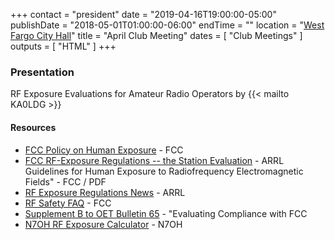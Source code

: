 +++
contact = "president"
date = "2019-04-16T19:00:00-05:00"
publishDate = "2018-05-01T01:00:00-06:00"
endTime = ""
location = "[West Fargo City Hall](/places/west-fargo-city-hall/)"
title = "April Club Meeting"
dates = [ "Club Meetings" ]
outputs = [ "HTML" ]
+++

### Presentation

RF Exposure Evaluations for Amateur Radio Operators by {{< mailto KA0LDG >}} 

#### Resources

* [FCC Policy on Human Exposure](https://www.fcc.gov/general/fcc-policy-human-exposure) - FCC
* [FCC RF-Exposure Regulations -- the Station Evaluation](http://www.arrl.org/fcc-rf-exposure-regulations-the-station-evaluation) - ARRL
Guidelines for Human Exposure to Radiofrequency Electromagnetic Fields" - FCC / PDF
* [RF Exposure Regulations News](http://www.arrl.org/rf-exposure-regulations-news) - ARRL
* [RF Safety FAQ](https://www.fcc.gov/engineering-technology/electromagnetic-compatibility-division/radio-frequency-safety/faq/rf-safety) - FCC
* [Supplement B to OET Bulletin 65](https://transition.fcc.gov/bureaus/oet/info/documents/bulletins/oet65/oet65b.pdf) - "Evaluating Compliance with FCC
* [N7OH RF Exposure Calculator](http://vernon.mauery.com/radio/rfe/rfe_calc.html) - N7OH
